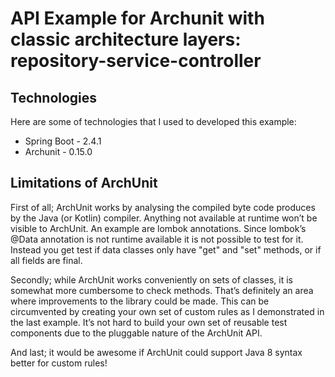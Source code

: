 # API Example for Archunit with classic architecture layers: repository-service-controller

## Technologies
Here are some of technologies that I used to developed this example:
- Spring Boot - 2.4.1
- Archunit - 0.15.0


## Limitations of ArchUnit
First of all; ArchUnit works by analysing the compiled byte code produces by the Java (or Kotlin) compiler. Anything not available at runtime won’t be visible to ArchUnit. An example are lombok annotations. Since lombok’s @Data annotation is not runtime available it is not possible to test for it. Instead you get test if data classes only have "get" and "set" methods, or if all fields are final.

Secondly; while ArchUnit works conveniently on sets of classes, it is somewhat more cumbersome to check methods. That’s definitely an area where improvements to the library could be made. This can be circumvented by creating your own set of custom rules as I demonstrated in the last example. It’s not hard to build your own set of reusable test components due to the pluggable nature of the ArchUnit API.

And last; it would be awesome if ArchUnit could support Java 8 syntax better for custom rules!